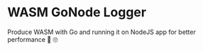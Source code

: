 # WASM GoNode Logger

Produce WASM with Go and running it on NodeJS app for better performance 🤔 🙄

